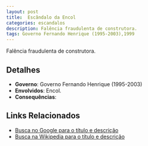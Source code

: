 ```yaml
---
layout: post
title:  Escândalo da Encol
categories: escandalos
description: Falência fraudulenta de construtora.
tags: Governo Fernando Henrique (1995-2003),1999
---
```


Falência fraudulenta de construtora.

## Detalhes
- **Governo**: Governo Fernando Henrique (1995-2003)
- **Envolvidos**: Encol.
- **Consequências**: 

## Links Relacionados
- [Busca no Google para o título e descrição](https://www.google.com/search?q=Esc%C3%A2ndalo%20da%20Encol%20Fal%C3%AAncia%20fraudulenta%20de%20construtora.%20Governo%20Fernando%20Henrique%20%281995-2003%29)
- [Busca na Wikipedia para o título e descrição](https://en.wikipedia.org/w/index.php?search=Esc%C3%A2ndalo%20da%20Encol%20Fal%C3%AAncia%20fraudulenta%20de%20construtora.%20Governo%20Fernando%20Henrique%20%281995-2003%29)
